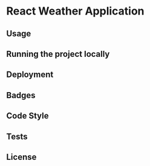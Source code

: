 # React Weather Application

## Usage

## Running the project locally

## Deployment

## Badges

## Code Style

## Tests

## License
